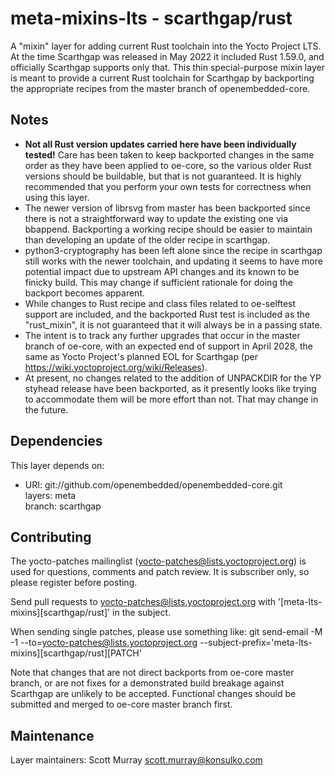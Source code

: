 meta-mixins-lts - scarthgap/rust
================================

A "mixin" layer for adding current Rust toolchain into the Yocto Project LTS.
At the time Scarthgap was released in May 2022 it included Rust 1.59.0, and
officially Scarthgap supports only that. This thin special-purpose mixin
layer is meant to provide a current Rust toolchain for Scarthgap by
backporting the appropriate recipes from the master branch of
openembedded-core.

Notes
-----

- **Not all Rust version updates carried here have been individually tested!**
  Care has been taken to keep backported changes in the same order as they
  have been applied to oe-core, so the various older Rust versions should
  be buildable, but that is not guaranteed.  It is highly recommended that
  you perform your own tests for correctness when using this layer.
- The newer version of librsvg from master has been backported since
  there is not a straightforward way to update the existing one via
  bbappend.  Backporting a working recipe should be easier to maintain
  than developing an update of the older recipe in scarthgap.
- python3-cryptography has been left alone since the recipe in scarthgap
  still works with the newer toolchain, and updating it seems to have
  more potential impact due to upstream API changes and its known to be
  finicky build.  This may change if sufficient rationale for doing the
  backport becomes apparent.
- While changes to Rust recipe and class files related to oe-selftest
  support are included, and the backported Rust test is included as the
  "rust_mixin", it is not guaranteed that it will always be in a passing
  state.
- The intent is to track any further upgrades that occur in the master
  branch of oe-core, with an expected end of support in April 2028, the
  same as Yocto Project's planned EOL for Scarthgap (per
  https://wiki.yoctoproject.org/wiki/Releases).
- At present, no changes related to the addition of UNPACKDIR for the YP
  styhead release have been backported, as it presently looks like trying to
  accommodate them will be more effort than not.  That may change in the
  future.

Dependencies
------------

This layer depends on:

- URI: git://github.com/openembedded/openembedded-core.git  
  layers: meta  
  branch: scarthgap

Contributing
------------

The yocto-patches mailinglist (yocto-patches@lists.yoctoproject.org) is used
for questions, comments and patch review. It is subscriber only, so please
register before posting.

Send pull requests to yocto-patches@lists.yoctoproject.org with
'[meta-lts-mixins][scarthgap/rust]' in the subject.

When sending single patches, please use something like:
git send-email -M -1 --to=yocto-patches@lists.yoctoproject.org --subject-prefix='meta-lts-mixins][scarthgap/rust][PATCH'

Note that changes that are not direct backports from oe-core master branch, or
are not fixes for a demonstrated build breakage against Scarthgap are unlikely
to be accepted.  Functional changes should be submitted and merged to oe-core
master branch first.

Maintenance
-----------

Layer maintainers:
Scott Murray <scott.murray@konsulko.com>
